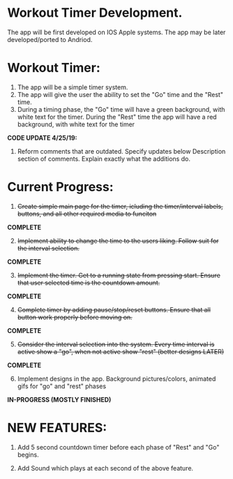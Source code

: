 # Workout Timer Development.

The app will be first developed on IOS Apple systems. The app may be later
developed/ported to Andriod.

# Workout Timer:
1. The app will be a simple timer system. 
2. The app will give the user the ability to set the "Go" time and the "Rest" time. 
3. During a timing phase, the "Go" time will have a green background, with white text for the timer. During
the "Rest" time the app will have a red background, with white text for the timer

**CODE UPDATE 4/25/19:**
1. Reform comments that are outdated. Specify updates below Description section of comments. Explain exactly what the additions do.

# Current Progress:
1. ~~Create simple main page for the timer, icluding the timer/interval labels, buttons, and all other required media to funciton~~

  **COMPLETE**

2. ~~Implement ability to change the time to the users liking. Follow suit for the interval selection.~~

  **COMPLETE**

3. ~~Implement the timer. Get to a running state from pressing start. Ensure that user selected time is the countdown amount.~~

  **COMPLETE**

4. ~~Complete timer by adding pause/stop/reset buttons. Ensure that all button work properly before moving on.~~

  **COMPLETE**

5. ~~Consider the interval selection into the system. Every time interval is active show a "go", when not active show "rest" (better designs LATER)~~

  **COMPLETE**

6. Implement designs in the app. Background pictures/colors, animated gifs for "go" and "rest" phases

  **IN-PROGRESS (MOSTLY FINISHED)**
  

# NEW FEATURES:

1. Add 5 second countdown timer before each phase of "Rest" and "Go" begins. 

2. Add Sound which plays at each second of the above feature. 


